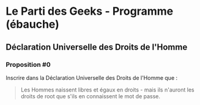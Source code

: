 # Le Parti des Geeks - Programme (ébauche)

## Déclaration Universelle des Droits de l'Homme

### Proposition #0

Inscrire dans la Déclaration Universelle des Droits de l'Homme que :

> Les Hommes naissent libres et égaux en droits - mais ils n'auront les
> droits de root que s'ils en connaissent le mot de passe.

